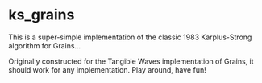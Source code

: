 # ks_grains
This is a super-simple implementation of the classic 1983 Karplus-Strong algorithm for Grains…

Originally constructed for the Tangible Waves implementation of Grains, it should work for any implementation. Play around, have fun!
